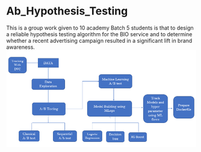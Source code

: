# Ab_Hypothesis_Testing
This is a group work given to 10 academy Batch 5 students is that  to design a reliable
hypothesis testing algorithm for the BIO service and to determine whether a recent
advertising campaign resulted in a significant lift in brand awareness.
![PIPELINE](./pipeline.PNG)

